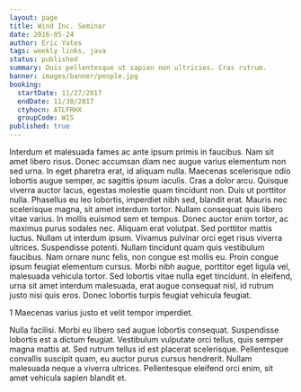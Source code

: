 ```yaml
---
layout: page
title: Wind Inc. Seminar
date: 2016-05-24
author: Eric Yates
tags: weekly links, java
status: published
summary: Duis pellentesque ut sapien non ultricies. Cras rutrum.
banner: images/banner/people.jpg
booking:
  startDate: 11/27/2017
  endDate: 11/30/2017
  ctyhocn: ATLFRHX
  groupCode: WIS
published: true
---
```

Interdum et malesuada fames ac ante ipsum primis in faucibus. Nam sit amet libero risus. Donec accumsan diam nec augue varius elementum non sed urna. In eget pharetra erat, id aliquam nulla. Maecenas scelerisque odio lobortis augue semper, ac sagittis ipsum iaculis. Cras a dolor arcu. Quisque viverra auctor lacus, egestas molestie quam tincidunt non. Duis ut porttitor nulla. Phasellus eu leo lobortis, imperdiet nibh sed, blandit erat. Mauris nec scelerisque magna, sit amet interdum tortor. Nullam consequat quis libero vitae varius. In mollis euismod sem et tempus.
Donec auctor enim tortor, ac maximus purus sodales nec. Aliquam erat volutpat. Sed porttitor mattis luctus. Nullam ut interdum ipsum. Vivamus pulvinar orci eget risus viverra ultrices. Suspendisse potenti. Nullam tincidunt quam quis vestibulum faucibus. Nam ornare nunc felis, non congue est mollis eu. Proin congue ipsum feugiat elementum cursus. Morbi nibh augue, porttitor eget ligula vel, malesuada vehicula tortor. Sed lobortis vitae nulla eget tincidunt. In eleifend, urna sit amet interdum malesuada, erat augue consequat nisl, id rutrum justo nisi quis eros. Donec lobortis turpis feugiat vehicula feugiat.

1 Maecenas varius justo et velit tempor imperdiet.

Nulla facilisi. Morbi eu libero sed augue lobortis consequat. Suspendisse lobortis est a dictum feugiat. Vestibulum vulputate orci tellus, quis semper magna mattis at. Sed rutrum tellus id est placerat scelerisque. Pellentesque convallis suscipit quam, eu auctor purus cursus hendrerit. Nullam malesuada neque a viverra ultrices. Pellentesque eleifend orci enim, sit amet vehicula sapien blandit et.
